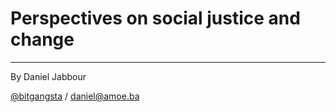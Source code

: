 # Perspectives on social justice and change
---
By Daniel Jabbour

[@bitgangsta](http://twitter.com/bitgangsta) / [daniel@amoe.ba](mailto:daniel@amoe.ba)
